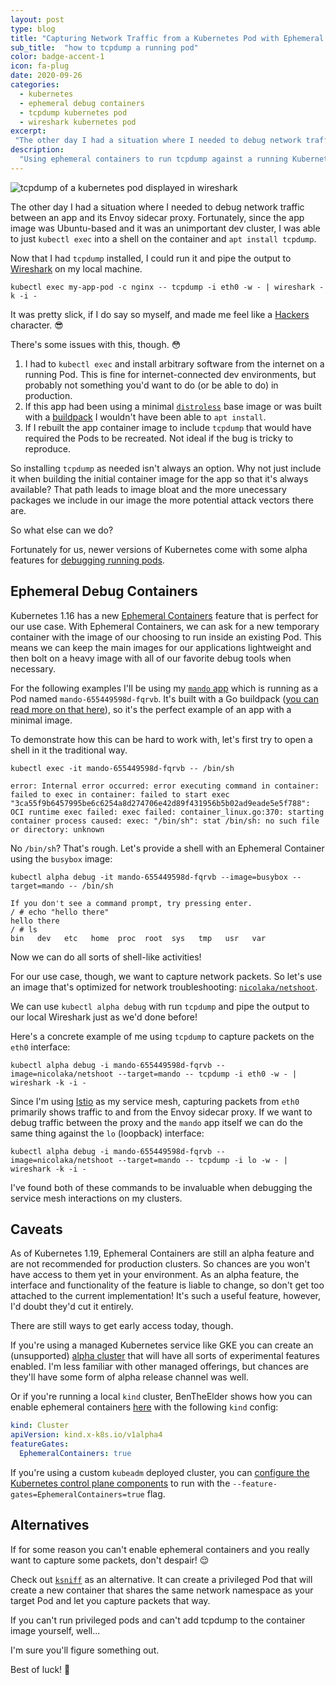 ```yaml
---
layout: post
type: blog
title: "Capturing Network Traffic from a Kubernetes Pod with Ephemeral Debug Containers"
sub_title:  "how to tcpdump a running pod"
color: badge-accent-1
icon: fa-plug
date: 2020-09-26
categories:
  - kubernetes
  - ephemeral debug containers
  - tcpdump kubernetes pod
  - wireshark kubernetes pod
excerpt:
 "The other day I had a situation where I needed to debug network traffic between an app and its sidecar proxy. The app was using a minimal distroless container image and didn't have easy access to tcpdump. Fortunately, newer versions of Kubernetes have alpha support for ephemeral debug containers which allow us to spin up temporary containers (with debug tools) inside a running pod! In this post we'll see how we can use ephemeral containers and tcpdump to capture network traffic from a running pod."
description:
  "Using ephemeral containers to run tcpdump against a running Kubernetes Pod."
---
```


<div>
<img src="https://images.downey.io/kubernetes/kubernetes-tcpdump-wireshark-example.png" alt="tcpdump of a kubernetes pod displayed in wireshark">
</div>

The other day I had a situation where I needed to debug network traffic between an app and its Envoy sidecar proxy. Fortunately, since the app image was Ubuntu-based and it was an unimportant dev cluster, I was able to just `kubectl exec` into a shell on the container and `apt install tcpdump`.

Now that I had `tcpdump` installed, I could run it and pipe the output to [Wireshark](https://www.wireshark.org/) on my local machine.

```console
kubectl exec my-app-pod -c nginx -- tcpdump -i eth0 -w - | wireshark -k -i -
```

It was pretty slick, if I do say so myself, and made me feel like a [Hackers](https://en.wikipedia.org/wiki/Hackers_(film)) character. 😎

There's some issues with this, though. 😳

1. I had to `kubectl exec` and install arbitrary software from the internet on a running Pod. This is fine for internet-connected dev environments, but probably not something you'd want to do (or be able to do) in production.
2. If this app had been using a minimal [`distroless`](https://github.com/GoogleContainerTools/distroless) base image or was built with a [buildpack](https://buildpacks.io/) I wouldn't have been able to `apt install`.
3. If I rebuilt the app container image to include `tcpdump` that would have required the Pods to be recreated. Not ideal if the bug is tricky to reproduce.

So installing `tcpdump` as needed isn't always an option. Why not just include it when building the initial container image for the app so that it's always available? That path leads to image bloat and the more unecessary packages we include in our image the more potential attack vectors there are.

So what else can we do?

Fortunately for us, newer versions of Kubernetes come with some alpha features for [debugging running pods](https://kubernetes.io/docs/tasks/debug-application-cluster/debug-running-pod/#ephemeral-container).

## Ephemeral Debug Containers
Kubernetes 1.16 has a new [Ephemeral Containers](https://kubernetes.io/docs/concepts/workloads/pods/ephemeral-containers/) feature that is perfect for our use case. With Ephemeral Containers, we can ask for a new temporary container with the image of our choosing to run inside an existing Pod. This means we can keep the main images for our applications lightweight and then bolt on a heavy image with all of our favorite debug tools when necessary.

For the following examples I'll be using my [`mando` app](https://github.com/tcdowney/mando) which is running as a Pod named `mando-655449598d-fqrvb`. It's built with a Go buildpack ([you can read more on that here](https://downey.io/blog/how-to-use-kbld-with-kubernetes/)), so it's the perfect example of an app with a minimal image.

To demonstrate how this can be hard to work with, let's first try to open a shell in it the traditional way.

```console
kubectl exec -it mando-655449598d-fqrvb -- /bin/sh

error: Internal error occurred: error executing command in container: failed to exec in container: failed to start exec "3ca55f9b6457995be6c6254a8d274706e42d89f431956b5b02ad9eade5e5f788": OCI runtime exec failed: exec failed: container_linux.go:370: starting container process caused: exec: "/bin/sh": stat /bin/sh: no such file or directory: unknown
```

No `/bin/sh`? That's rough. Let's provide a shell with an Ephemeral Container using the `busybox` image:

```console
kubectl alpha debug -it mando-655449598d-fqrvb --image=busybox --target=mando -- /bin/sh

If you don't see a command prompt, try pressing enter.
/ # echo "hello there"
hello there
/ # ls
bin   dev   etc   home  proc  root  sys   tmp   usr   var
```

Now we can do all sorts of shell-like activities!

For our use case, though, we want to capture network packets. So let's use an image that's optimized for network troubleshooting: [`nicolaka/netshoot`](https://github.com/nicolaka/netshoot).

We can use `kubectl alpha debug` with run `tcpdump` and pipe the output to our local Wireshark just as we'd done before!

Here's a concrete example of me using `tcpdump` to capture packets on the `eth0` interface:

```console
kubectl alpha debug -i mando-655449598d-fqrvb --image=nicolaka/netshoot --target=mando -- tcpdump -i eth0 -w - | wireshark -k -i -
```

Since I'm using [Istio](https://istio.io/) as my service mesh, capturing packets from `eth0` primarily shows traffic to and from the Envoy sidecar proxy. If we want to debug traffic between the proxy and the `mando` app itself we can do the same thing against the `lo` (loopback) interface:

```console
kubectl alpha debug -i mando-655449598d-fqrvb --image=nicolaka/netshoot --target=mando -- tcpdump -i lo -w - | wireshark -k -i -
```

I've found both of these commands to be invaluable when debugging the service mesh interactions on my clusters.

## Caveats

As of Kubernetes 1.19, Ephemeral Containers are still an alpha feature and are not recommended for production clusters. So chances are you won't have access to them yet in your environment. As an alpha feature, the interface and functionality of the feature is liable to change, so don't get too attached to the current implementation! It's such a useful feature, however, I'd doubt they'd cut it entirely.

There are still ways to get early access today, though.

If you're using a managed Kubernetes service like GKE you can create an (unsupported) [alpha cluster](https://cloud.google.com/kubernetes-engine/docs/how-to/creating-an-alpha-cluster) that will have all sorts of experimental features enabled. I'm less familiar with other managed offerings, but chances are they'll have some form of alpha release channel was well.

Or if you're running a local `kind` cluster, BenTheElder shows how you can enable ephemeral containers [here](https://github.com/kubernetes-sigs/kind/issues/1210#issuecomment-570399316) with the following `kind` config:

```yaml
kind: Cluster
apiVersion: kind.x-k8s.io/v1alpha4
featureGates:
  EphemeralContainers: true
```

If you're using a custom `kubeadm` deployed cluster, you can [configure the Kubernetes control plane components](https://kubernetes.io/docs/setup/production-environment/tools/kubeadm/control-plane-flags/) to run with the `--feature-gates=EphemeralContainers=true` flag.

## Alternatives
If for some reason you can't enable ephemeral containers and you really want to capture some packets, don't despair! 😌

Check out [`ksniff`](https://github.com/eldadru/ksniff) as an alternative. It can create a privileged Pod that will create a new container that shares the same network namespace as your target Pod and let you capture packets that way.

If you can't run privileged pods and can't add tcpdump to the container image yourself, well...

I'm sure you'll figure something out.

Best of luck! 🙂
